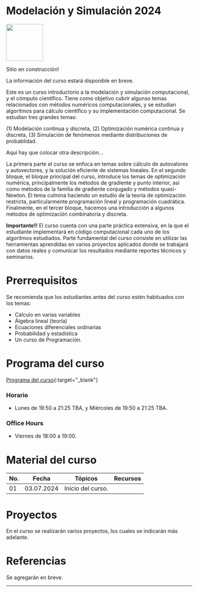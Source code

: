 # Modelación y Simulación 2024


<img src="https://upload.wikimedia.org/wikipedia/commons/thumb/2/24/Warning_icon.svg/1200px-Warning_icon.svg.png" alt="" width="100"/>

Sitio en construcción!   

La información del curso estará disponible en breve. 


Este es un curso introductorio a la modelación y simulación computacional, y el cómputo científico. Tiene como objetivo cubrir algunso temas relacionados con métodos numéricos computacionales, y se estudian algoritmos para cálculo científico y su implementación computacional. Se estudian tres grandes temas: 

(1) Modelación continua y discreta, 
(2) Optimización numérica continua y discreta,
(3) Simulación de fenómenos mediante distribuciones de probablidad. 

Aquí hay que colocar otra descripción... 

La primera parte el curso se enfoca en temas sobre cálculo de autovalores y autovectores, y la solución eficiente de sistemas lineales. En el segundo bloque, el bloque principal del curso, introduce los temas de optimización numérica, principalmente los métodos de gradiente y punto interior, así como métodos de la familia de gradiente conjugado y métodos quasi-Newton. El tema culmina haciendo un estudio de la teoría de optimización restricta, particularmente programación lineal y programación cuadrática. Finalmente, en el tercer bloque, hacemos una introducción a algunos métodos de optimización combinatoria y discreta. 

**Importante!!** El curso cuenta con una parte práctica extensiva, en la que el estudiante implementará en código computacional cada uno de los algoritmos estudiados. Parte fundamental del curso consiste en utilizar las herramientas aprendidas en varios proyectos aplicados donde se trabajará con datos reales y comunicar los resultados mediante reportes técnicos y seminarios.


# Prerrequisitos

Se recomienda que los estudiantes antes del curso estén habituados con los temas:
* Cálculo en varias variables
* Álgebra lineal (teoría)
* Ecuaciones diferenciales ordinarias
* Probabilidad y estadística
* Un curso de Programación.


# Programa del curso
<div id='id-programa'/>

[Programa del curso](programa/Programa-sim2024.pdf){:target="_blank"}

### Horario
<div id='id-horario'/>

* Lunes de 19:50 a 21:25 TBA, y Miércoles de 19:50 a 21:25 TBA.

### Office Hours
<div id='id-office'/>

* Viernes de 18:00 a 19:00.


# Material del curso
<div id='id-material'/>

**No.**  | **Fecha**    | **Tópicos**                                                   | **Recursos**
-------- | ------------ | ------------------------------------------------------------- |  ---------------------------------
01       | 03.07.2024   | Inicio del curso. | 

 
# Proyectos
<div id='id-proyectos'/>

En el curso se realizarán varios proyectos, los cuales se indicarán más adelante.


# Referencias
<div id='id-ref'/>

Se agregarán en breve. 

--- 
